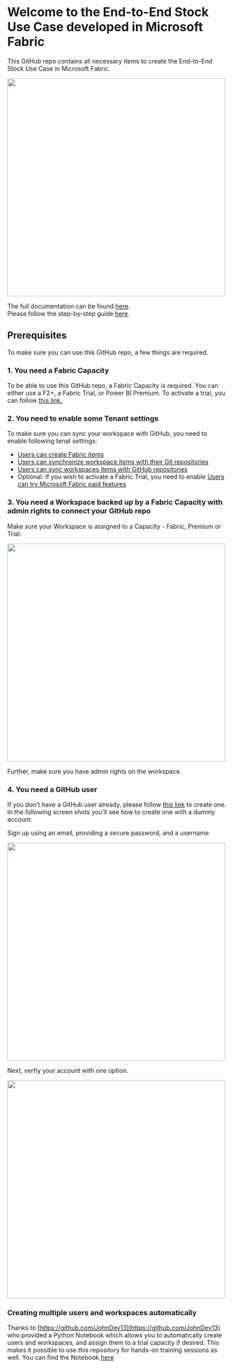 # Welcome to the End-to-End Stock Use Case developed in Microsoft Fabric

This GitHub repo contains all necessary items to create the End-to-End Stock Use Case in Microsoft Fabric. 

<img src="./Documentation/PNG/Slide4.PNG" width="500">

The full documentation can be found [here](./Documentation/Solution%20Overview/README.md).
<br>
Please follow the step-by-step guide [here](./Documentation/README.md).

## Prerequisites

To make sure you can use this GitHub repo, a few things are required.

### 1. You need a Fabric Capacity
To be able to use this GitHub repo, a Fabric Capacity is required. You can either use a F2+, a Fabric Trial, or Power BI Premium. To activate a trial, you can follow [this link.](https://learn.microsoft.com/en-us/fabric/fundamentals/fabric-trial)

### 2. You need to enable some Tenant settings
To make sure you can sync your workspace with GitHub, you need to enable following tenat settings:
* [Users can create Fabric items](https://learn.microsoft.com/en-us/fabric/admin/fabric-switch)
* [Users can synchronize workspace items with their Git repositories](https://learn.microsoft.com/en-us/fabric/cicd/git-integration/git-get-started?tabs=github%2CAzure%2Ccommit-to-git)
* [Users can sync workspaces items with GitHub repositories](https://learn.microsoft.com/en-us/fabric/cicd/git-integration/git-get-started?tabs=github%2CAzure%2Ccommit-to-git)
* Optional: If you wish to activate a Fabric Trial, you need to enable [Users can try Microsoft Fabric paid features](https://learn.microsoft.com/en-us/power-bi/fundamentals/service-self-service-signup-purchase-for-power-bi?tabs=free-sign-up)

### 3. You need a Workspace backed up by a Fabric Capacity with admin rights to connect your GitHub repo
Make sure your Workspace is assigned to a Capacity - Fabric, Premium or Trial.

<img src="./Documentation/PNG/01%20License%20Mode%20Fabric%20Capacity.png" width="500">

Further, make sure you have admin rights on the workspace.

### 4. You need a GitHub user
If you don't have a GitHub user already, please follow [this link](https://github.com/signup?source=login) to create one. In the following screen shots you'll see how to create one with a dummy account. 

Sign up using an email, providing a secure password, and a username

<img src="./Documentation/PNG/02%20Sign%20up%20to%20GitHub.png" width="500">

Next, verfiy your account with one option.

<img src="./Documentation/PNG/03%20Verify%20your%20account.png" width="500">

### Creating multiple users and workspaces automatically

Thanks to [https://github.com/JohnDev13](https://github.com/JohnDev13) who provided a Python Notebook which allows you to automatically create users and workspaces, and assign them to a trial capacity if desired. This makes it possible to use this repository for hands-on training sessions as well. You can find the Notebook [here](.//Documentation/Python%20Script/Create%20users%20and%20workspaces%20automatically.ipynb)

